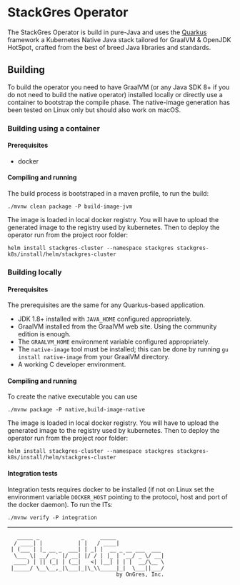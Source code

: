# StackGres Operator

The StackGres Operator is build in pure-Java and uses the [Quarkus](https://quarkus.io/) framework a Kubernetes
Native Java stack tailored for GraalVM & OpenJDK HotSpot, crafted from the best of breed Java
libraries and standards.

## Building

To build the operator you need to have GraalVM (or any Java SDK 8+ if you do not need to build the native operator)
installed locally or directly use a container to bootstrap the compile phase.
The native-image generation has been tested on Linux only but should also work on macOS.

### Building using a container

#### Prerequisites

- docker

#### Compiling and running

The build process is bootstraped in a maven profile, to run the build:

```
./mvnw clean package -P build-image-jvm
```

The image is loaded in local docker registry. You will have to upload the generated image to the registry used
by kubernetes. Then to deploy the operator run from the project roor folder:

```
helm install stackgres-cluster --namespace stackgres stackgres-k8s/install/helm/stackgres-cluster
```

### Building locally

#### Prerequisites

The prerequisites are the same for any Quarkus-based application.

- JDK 1.8+ installed with `JAVA_HOME` configured appropriately.
- GraalVM installed from the GraalVM web site. Using the community edition is enough.
- The `GRAALVM_HOME` environment variable configured appropriately.
- The `native-image` tool must be installed; this can be done by running `gu install native-image` from your GraalVM directory.
- A working C developer environment.

#### Compiling and running

To create the native executable you can use

```
./mvnw package -P native,build-image-native
```

The image is loaded in local docker registry. You will have to upload the generated image to the registry used
by kubernetes. Then to deploy the operator run from the project roor folder:

```
helm install stackgres-cluster --namespace stackgres stackgres-k8s/install/helm/stackgres-cluster
```

#### Integration tests

Integration tests requires docker to be installed (if not on Linux set the environment variable `DOCKER_HOST` pointing to the protocol, host and port of the docker daemon). To run the ITs:

```
./mvnw verify -P integration
```

---

```
   _____ _             _     _____
  / ____| |           | |   / ____|
 | (___ | |_ __ _  ___| | _| |  __ _ __ ___  ___
  \___ \| __/ _` |/ __| |/ / | |_ | '__/ _ \/ __|
  ____) | || (_| | (__|   <| |__| | | |  __/\__ \
 |_____/ \__\__,_|\___|_|\_\\_____|_|  \___||___/
                                  by OnGres, Inc.

```
